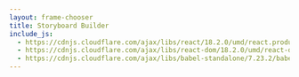 ```yaml
---
layout: frame-chooser
title: Storyboard Builder
include_js:
  - https://cdnjs.cloudflare.com/ajax/libs/react/18.2.0/umd/react.production.min.js
  - https://cdnjs.cloudflare.com/ajax/libs/react-dom/18.2.0/umd/react-dom.production.min.js
  - https://cdnjs.cloudflare.com/ajax/libs/babel-standalone/7.23.2/babel.min.js
---
```


<div id="content"></div>

<script type="text/babel" src="{{ '/assets/js/frame-chooser.js' | relative_url }}"></script>

